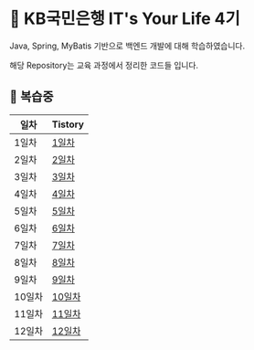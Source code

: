 # :dart: KB국민은행 IT's Your Life 4기 

Java, Spring, MyBatis 기반으로 백엔드 개발에 대해 학습하였습니다.

해당 Repository는 교육 과정에서 정리한 코드들 입니다.


## :bookmark_tabs: 복습중

| 일차   | Tistory                                           |
| ------ | ------------------------------------------------ |
| 1일차 | [1일차](https://meshjo12.tistory.com/40)           |
| 2일차 | [2일차](https://meshjo12.tistory.com/41)   |
| 3일차 | [3일차](https://meshjo12.tistory.com/42) |
| 4일차 | [4일차](https://meshjo12.tistory.com/43)         |
| 5일차 | [5일차](https://meshjo12.tistory.com/44)         |
| 6일차 | [6일차](https://meshjo12.tistory.com/45)         |
| 7일차 | [7일차](https://meshjo12.tistory.com/46)         |
| 8일차 | [8일차](https://meshjo12.tistory.com/47)         |
| 9일차 | [9일차](https://meshjo12.tistory.com/48)         |
| 10일차 | [10일차](https://meshjo12.tistory.com/49)         |
| 11일차 | [11일차](https://meshjo12.tistory.com/50)         |
| 12일차 | [12일차](https://meshjo12.tistory.com/51)         |
